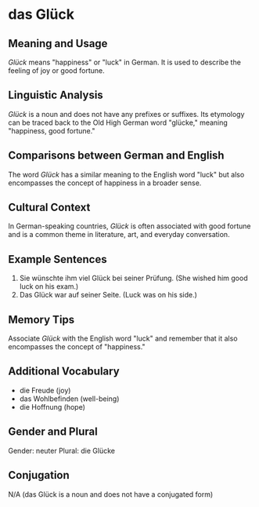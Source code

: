 # das Glück
## Meaning and Usage
*Glück* means "happiness" or "luck" in German. It is used to describe the feeling of joy or good fortune.

## Linguistic Analysis
*Glück* is a noun and does not have any prefixes or suffixes. Its etymology can be traced back to the Old High German word "glücke," meaning "happiness, good fortune."

## Comparisons between German and English
The word *Glück* has a similar meaning to the English word "luck" but also encompasses the concept of happiness in a broader sense.

## Cultural Context
In German-speaking countries, *Glück* is often associated with good fortune and is a common theme in literature, art, and everyday conversation.

## Example Sentences
1. Sie wünschte ihm viel Glück bei seiner Prüfung. (She wished him good luck on his exam.)
2. Das Glück war auf seiner Seite. (Luck was on his side.)
   
## Memory Tips
Associate *Glück* with the English word "luck" and remember that it also encompasses the concept of "happiness."

## Additional Vocabulary
- die Freude (joy)
- das Wohlbefinden (well-being)
- die Hoffnung (hope)

## Gender and Plural
Gender: neuter
Plural: die Glücke

## Conjugation
N/A (das Glück is a noun and does not have a conjugated form)